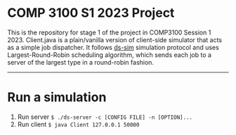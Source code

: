 # COMP 3100 S1 2023 Project

This is the repository for stage 1 of the project in COMP3100 Session 1 2023. Client.java is a plain/vanilla version of client-side simulator that acts as a simple job dispatcher. It follows [ds-sim](https://github.com/distsys-MQ/ds-sim) simulation protocol and uses Largest-Round-Robin scheduling algorithm, which sends each job to a server of the largest type in a round-robin fashion.

---

# Run a simulation

1. Run server `$ ./ds-server -c [CONFIG FILE] -n [OPTION]...`
2. Run client `$ java Client 127.0.0.1 50000`
